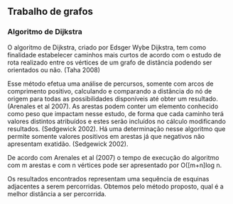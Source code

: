 ## Trabalho de grafos ##

### Algoritmo de Dijkstra ###

O algoritmo de Dijkstra, criado por Edsger Wybe Dijkstra, tem como finalidade estabelecer caminhos mais curtos de acordo com o estudo de rota realizado entre os vértices de um grafo de distância podendo ser orientados ou não. (Taha 2008) 

Esse método efetua uma análise de percursos, somente com arcos de comprimento positivo, calculando e comparando a distância do nó de origem para todas as possibilidades disponíveis até obter um resultado. (Arenales et al 2007).
As arestas podem conter um elemento conhecido como peso que impactam nesse estudo, de forma que cada caminho terá valores distintos atribuídos e estes serão incluídos no cálculo modificando resultados. (Sedgewick 2002).
Há uma determinação nesse algoritmo que permite somente valores positivos em arestas já que negativos não apresentam exatidão. (Sedgewick 2002).

De acordo com Arenales et al (2007) o tempo de execução do algoritmo com m arestas e com n vértices pode ser apresentado por O([m+n]log n.

Os resultados encontrados representam uma sequência de esquinas adjacentes a serem percorridas. Obtemos pelo método proposto, qual é a melhor distância a ser percorrida.
